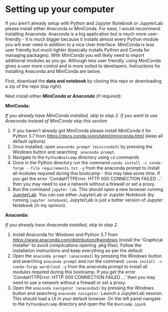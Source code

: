 # Setting up your computer
If you aren’t already setup with Python and Jupyter Notebook or JupyterLab please install either Anaconda or MiniConda. For ease, I would recommend installing Anaconda. Anaconda is a big application but is much more user-friendly - it is much bigger  because it installs almost every Python module you will ever need in addition to a nice User Interface. MiniConda is less user friendly but much lighter (basically installs Python and Conda for managing packages). With MiniConda you will likely need to import additional modules as you go. Although less user friendly, using MiniConda gives a user more control and is more suited to developers. Instructions for installing Anaconda and MiniConda are below.

First, download the **data and notebook** by cloning this repo or downloading a zip of the repo (top right).

Next install either ***MiniConda or Anaconda*** (if required):

**MiniConda:**

*If you already have MiniConda installed, skip to step 2. If you want to use Anaconda instead of MiniConda skip this section*

1. If you haven’t already got MiniConda please install MiniConda it for Python 3.7 from https://docs.conda.io/en/latest/miniconda.html (keep all default options)
2. Once installed, open `anaconda prompt (miniconda3)` by pressing the Windows button and searching ` anaconda prompt`.
3. Navigate to the `PythonBootcamp` directory using `cd` commands
4. Once in the Python directory run the command `conda install -c conda-forge --file requirements.txt -y` from the anaconda prompt to install all modules required during this bootcamp - this may take some time. If you get the error 'CondaHTTPError: HTTP 000 CONNECTION FAILED ...' then you may need to use a network without a firewall or set a proxy.
5. Run the command `jupyter lab`. This should open a new browser running [JupyterLab](https://jupyterlab.readthedocs.io/en/stable/). You can use either JupyterLab or Jupyter Notebook (by running `jupyter notebook`), JupyterLab is just a better version of Jupyter Notebook (in my opinion).

**Anaconda:**

*If you already have Anaconda installed, skip to step 2.*

1. Install Anaconda for Windows and Python 3.7 from https://www.anaconda.com/distribution/#windows (install the 'Graphical Installer' to avoid compilcations opening .pkg files). Follow the installation instructions and keep everything as-per the default.
2. Open the `anaconda prompt (anaconda3)` by pressing the Windows button and searching `anaconda prompt` and run the command: `conda install -c conda-forge wordcloud -y` from the anaconda prompt to install all modules required during this bootcamp. If you get the error 'CondaHTTPError: HTTP 000 CONNECTION FAILED ...' then you may need to use a network without a firewall or set a proxy.
5. Open the `anaconda navigator (anaconda3)` by pressing the Windows button and searching `anaconda navigator`. Launch a JupyterLab session. This should load a UI in your default browser. On the left panel navigate to the `PythonBootcamp` directory and open the file `Bootcamp.ipynb`

